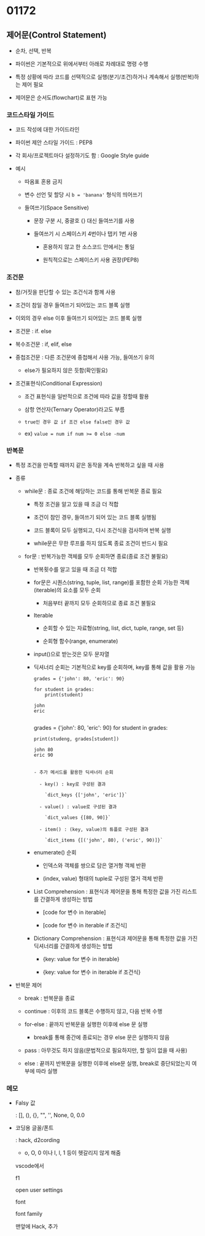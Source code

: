# 01172

## 제어문(Control Statement)

- 순차, 선택, 반복

- 파이썬은 기본적으로 위에서부터 아래로 차례대로 명령 수행

- 특정 상황에 따라 코드를 선택적으로 실행(분기/조건)하거나 계속해서 실행(반복)하는 제어 필요

- 제어문은 순서도(flowchart)로 표현 가능

### 코드스타일 가이드

- 코드 작성에 대한 가이드라인

- 파이썬 제안 스타일 가이드 : PEP8

- 각 회사/프로젝트마다 설정하기도 함 : Google Style guide

- 예시
  
  - 따옴표 혼용 금지
  
  - 변수 선언 및 할당 시 `b = 'banana'` 형식의 띄어쓰기
  
  - 들여쓰기(Space Sensitive)
    
    - 문장 구분 시, 중괄호 {} 대신 들여쓰기를 사용
    
    - 들여쓰기 시 스페이스키 4번이나 탭키 1번 사용
      
      - 혼용하지 않고 한 소스코드 안에서는 통일
      
      - 원칙적으로는 스페이스키 사용 권장(PEP8)

### 조건문

- 참/거짓을 판단할 수 있는 조건식과 함께 사용

- 조건이 참일 경우 들여쓰기 되어있는 코드 블록 실행

- 이외의 경우 else 이후 들여쓰기 되어있는 코드 블록 실행

- 조건문 : if. else

- 복수조건문 : if, elif, else

- 중첩조건문 : 다른 조건문에 중첩해서 사용 가능, 들여쓰기 유의
  
  - else가 필요하지 않은 듯함(확인필요)

- 조건표현식(Conditional Expression)
  
  - 조건 표현식을 일반적으로 조건에 따라 값을 정할때 활용
  
  - 삼항 연산자(Ternary Operator)라고도 부름
  
  - `true인 경우 값 if 조건 else false인 경우 값` 
  
  - ex) `value = num if num >= 0 else -num`

### 반복문

- 특정 조건을 만족할 때까지 같은 동작을 계속 반복하고 싶을 때 사용

- 종류
  
  - while문 : 종료 조건에 해당하는 코드를 통해 반복문 종료 필요
    
    - 특정 조건을 알고 있을 때 조금 더 적합
    
    - 조건이 참인 경우, 들여쓰기 되어 있는 코드 블록 실행됨
    
    - 코드 블록이 모두 실행되고, 다시 조건식을 검사하며 반복 실행
    
    - while문은 무한 루프를 하지 않도록 종료 조건이 반드시 필요
  
  - for문 : 반복가능한 객체를 모두 순회하면 종료(종료 조건 불필요)
    
    - 반복횟수를 알고 있을 때 조금 더 적합
    
    - for문은 시퀀스(string, tuple, list, range)를 포함한 순회 가능한 객체(iterable)의 요소를 모두 순회
      
      - 처음부터 끝까지 모두 순회하므로 종료 조건 불필요
    
    - Iterable
      
      - 순회할 수 있는 자료형(string, list, dict, tuple, range, set 등)
      
      - 순회형 함수(range, enumerate)
    
    - input()으로 받는것은 모두 문자열
    
    - 딕셔너리 순회는 기본적으로 key를 순회하며, key를 통해 값을 활용 가능
      
      ```
      grades = {'john': 80, 'eric': 90}
      
      for student in grades:
          print(student)
      ```
      
      ```
      john
      eric
      ```
      
      ```
      
      ```
      
      grades = {'john': 80, 'eric': 90}
      for student in grades:
      
          print(studeng, grades[student])

      ```
      john 80
      eric 90
      ```
      ```
    
      - 추가 메서드를 활용한 딕셔너리 순회
    
        - key() : key로 구성된 결과
    
          `dict_keys {['john', 'eric']}`
    
        - value() : value로 구성된 결과
    
          `dict_values {[80, 90]}`
    
        - item() : (key, value)의 튜플로 구성된 결과
    
          `dict_items {[('john', 80), ('eric', 90)]}` 
    
    - enumerate() 순회
    
      - 인덱스와 객체를 쌍으로 담은 열거형 객체 반환
    
      - (index, value) 형태의 tuple로 구성된 열거 객체 반환
    
    - List Comprehension : 표현식과 제어문을 통해 특정한 값을 가진 리스트를 간결하게 생성하는 방법
    
      - [code for 변수 in iterable]
    
      - [code for 변수 in iterable if 조건식]
    
    - Dictionary Comprehension : 표현식과 제어문을 통해 특정한 값을 가진 딕셔너리를 간결하게 생성하는 방법
    
      - {key: value for 변수 in iterable}
    
      - {key: value for 변수 in iterable if 조건식}

- 반복문 제어 
  
  - break : 반복문을 종료
  
  - continue : 이후의 코드 블록은 수행하지 않고, 다음 반복 수행
  
  - for-else : 끝까지 반복문을 실행한 이후에 else 문 실행
    
    - break를 통해 중간에 종료되는 경우 else 문은 실행하지 않음
  
  - pass : 아무것도 하지 않음(문법적으로 필요하지만, 할 일이 없을 때 사용)
  
  - else : 끝까지 반복문을 실행한 이후에 else문 실행, break로 중단되었는지 여부에 따라 실행

### 메모

- Falsy 값
  
  : [], (), {}, "", '', None, 0, 0.0

- 코딩용 글꼴/폰트
  
  : hack, d2cording
  
  - o, O, 0 이나 I, l, 1 등이 헷갈리지 않게 해줌
  
  vscode에서
  
  f1
  
  open user settings
  
  font
  
  font family
  
  맨앞에 Hack, 추가

